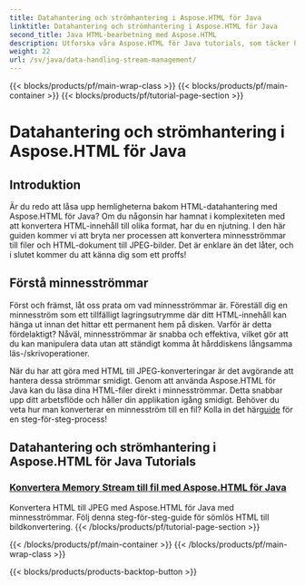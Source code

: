 ```yaml
---
title: Datahantering och strömhantering i Aspose.HTML för Java
linktitle: Datahantering och strömhantering i Aspose.HTML för Java
second_title: Java HTML-bearbetning med Aspose.HTML
description: Utforska våra Aspose.HTML för Java tutorials, som täcker hur du konverterar minnesströmmar till filer och HTML till JPEG-bilder utan ansträngning.
weight: 22
url: /sv/java/data-handling-stream-management/
---
```


{{< blocks/products/pf/main-wrap-class >}}
{{< blocks/products/pf/main-container >}}
{{< blocks/products/pf/tutorial-page-section >}}

# Datahantering och strömhantering i Aspose.HTML för Java

## Introduktion

Är du redo att låsa upp hemligheterna bakom HTML-datahantering med Aspose.HTML för Java? Om du någonsin har hamnat i komplexiteten med att konvertera HTML-innehåll till olika format, har du en njutning. I den här guiden kommer vi att bryta ner processen att konvertera minnesströmmar till filer och HTML-dokument till JPEG-bilder. Det är enklare än det låter, och i slutet kommer du att känna dig som ett proffs!

## Förstå minnesströmmar

Först och främst, låt oss prata om vad minnesströmmar är. Föreställ dig en minnesström som ett tillfälligt lagringsutrymme där ditt HTML-innehåll kan hänga ut innan det hittar ett permanent hem på disken. Varför är detta fördelaktigt? Nåväl, minnesströmmar är snabba och effektiva, vilket gör att du kan manipulera data utan att ständigt komma åt hårddiskens långsamma läs-/skrivoperationer.

 När du har att göra med HTML till JPEG-konverteringar är det avgörande att hantera dessa strömmar smidigt. Genom att använda Aspose.HTML för Java kan du läsa dina HTML-filer direkt i minnesströmmar. Detta snabbar upp ditt arbetsflöde och håller din applikation igång smidigt. Behöver du veta hur man konverterar en minnesström till en fil? Kolla in det här[guide](./memory-stream-to-file/) för en steg-för-steg-process!

## Datahantering och strömhantering i Aspose.HTML för Java Tutorials
### [Konvertera Memory Stream till fil med Aspose.HTML för Java](./memory-stream-to-file/)
Konvertera HTML till JPEG med Aspose.HTML för Java med minnesströmmar. Följ denna steg-för-steg-guide för sömlös HTML till bildkonvertering.
{{< /blocks/products/pf/tutorial-page-section >}}

{{< /blocks/products/pf/main-container >}}
{{< /blocks/products/pf/main-wrap-class >}}

{{< blocks/products/products-backtop-button >}}
